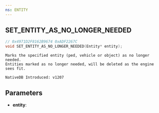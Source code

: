 ```yaml
---
ns: ENTITY
---
```

## SET_ENTITY_AS_NO_LONGER_NEEDED

```c
// 0x4971D2F8162B9674 0xADF2267C
void SET_ENTITY_AS_NO_LONGER_NEEDED(Entity* entity);
```

```
Marks the specified entity (ped, vehicle or object) as no longer needed.
Entities marked as no longer needed, will be deleted as the engine sees fit.

NativeDB Introduced: v1207
```

## Parameters
* **entity**:
